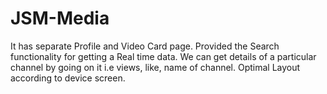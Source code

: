 # JSM-Media
It has separate Profile and Video Card page. Provided the Search functionality for getting a Real time data. We can get details of a particular channel  by going on it i.e views, like, name of channel. Optimal Layout according to device screen.
